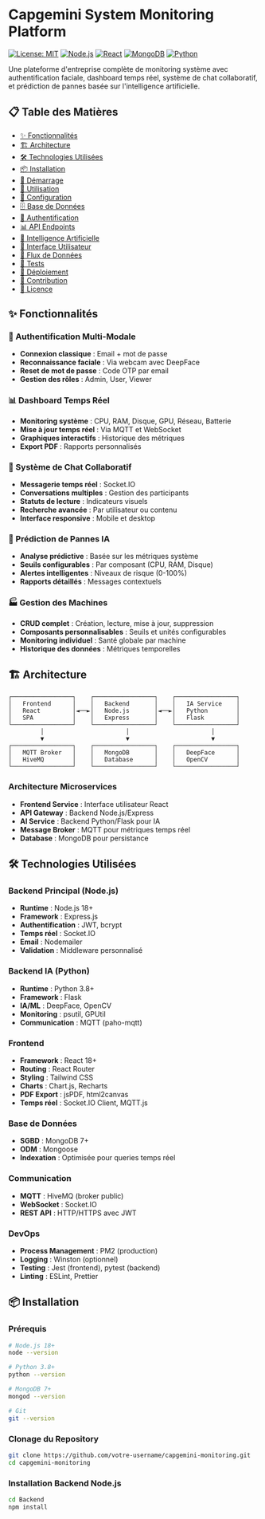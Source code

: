 # Capgemini System Monitoring Platform

[![License: MIT](https://img.shields.io/badge/License-MIT-yellow.svg)](https://opensource.org/licenses/MIT)
[![Node.js](https://img.shields.io/badge/Node.js-18+-green.svg)](https://nodejs.org/)
[![React](https://img.shields.io/badge/React-18+-blue.svg)](https://reactjs.org/)
[![MongoDB](https://img.shields.io/badge/MongoDB-7+-green.svg)](https://www.mongodb.com/)
[![Python](https://img.shields.io/badge/Python-3.8+-yellow.svg)](https://www.python.org/)

Une plateforme d'entreprise complète de monitoring système avec authentification faciale, dashboard temps réel, système de chat collaboratif, et prédiction de pannes basée sur l'intelligence artificielle.

## 📋 Table des Matières

- [✨ Fonctionnalités](#-fonctionnalités)
- [🏗️ Architecture](#️-architecture)
- [🛠️ Technologies Utilisées](#️-technologies-utilisées)
- [📦 Installation](#-installation)
- [🚀 Démarrage](#-démarrage)
- [📖 Utilisation](#-utilisation)
- [🔧 Configuration](#-configuration)
- [🗄️ Base de Données](#️-base-de-données)
- [🔐 Authentification](#-authentification)
- [📊 API Endpoints](#-api-endpoints)
- [🤖 Intelligence Artificielle](#-intelligence-artificielle)
- [📱 Interface Utilisateur](#-interface-utilisateur)
- [🔄 Flux de Données](#-flux-de-données)
- [🧪 Tests](#-tests)
- [🚀 Déploiement](#-déploiement)
- [🤝 Contribution](#-contribution)
- [📄 Licence](#-licence)

## ✨ Fonctionnalités

### 🔐 Authentification Multi-Modale
- **Connexion classique** : Email + mot de passe
- **Reconnaissance faciale** : Via webcam avec DeepFace
- **Reset de mot de passe** : Code OTP par email
- **Gestion des rôles** : Admin, User, Viewer

### 📊 Dashboard Temps Réel
- **Monitoring système** : CPU, RAM, Disque, GPU, Réseau, Batterie
- **Mise à jour temps réel** : Via MQTT et WebSocket
- **Graphiques interactifs** : Historique des métriques
- **Export PDF** : Rapports personnalisés

### 💬 Système de Chat Collaboratif
- **Messagerie temps réel** : Socket.IO
- **Conversations multiples** : Gestion des participants
- **Statuts de lecture** : Indicateurs visuels
- **Recherche avancée** : Par utilisateur ou contenu
- **Interface responsive** : Mobile et desktop

### 🤖 Prédiction de Pannes IA
- **Analyse prédictive** : Basée sur les métriques système
- **Seuils configurables** : Par composant (CPU, RAM, Disque)
- **Alertes intelligentes** : Niveaux de risque (0-100%)
- **Rapports détaillés** : Messages contextuels

### 🏭 Gestion des Machines
- **CRUD complet** : Création, lecture, mise à jour, suppression
- **Composants personnalisables** : Seuils et unités configurables
- **Monitoring individuel** : Santé globale par machine
- **Historique des données** : Métriques temporelles

## 🏗️ Architecture

```
┌─────────────────┐    ┌─────────────────┐    ┌─────────────────┐
│   Frontend      │    │   Backend       │    │   IA Service    │
│   React         │◄──►│   Node.js       │◄──►│   Python        │
│   SPA           │    │   Express       │    │   Flask         │
└─────────────────┘    └─────────────────┘    └─────────────────┘
         │                       │                       │
         ▼                       ▼                       ▼
┌─────────────────┐    ┌─────────────────┐    ┌─────────────────┐
│   MQTT Broker   │    │   MongoDB       │    │   DeepFace      │
│   HiveMQ        │    │   Database      │    │   OpenCV        │
└─────────────────┘    └─────────────────┘    └─────────────────┘
```

### Architecture Microservices
- **Frontend Service** : Interface utilisateur React
- **API Gateway** : Backend Node.js/Express
- **AI Service** : Backend Python/Flask pour IA
- **Message Broker** : MQTT pour métriques temps réel
- **Database** : MongoDB pour persistance

## 🛠️ Technologies Utilisées

### Backend Principal (Node.js)
- **Runtime** : Node.js 18+
- **Framework** : Express.js
- **Authentification** : JWT, bcrypt
- **Temps réel** : Socket.IO
- **Email** : Nodemailer
- **Validation** : Middleware personnalisé

### Backend IA (Python)
- **Runtime** : Python 3.8+
- **Framework** : Flask
- **IA/ML** : DeepFace, OpenCV
- **Monitoring** : psutil, GPUtil
- **Communication** : MQTT (paho-mqtt)

### Frontend
- **Framework** : React 18+
- **Routing** : React Router
- **Styling** : Tailwind CSS
- **Charts** : Chart.js, Recharts
- **PDF Export** : jsPDF, html2canvas
- **Temps réel** : Socket.IO Client, MQTT.js

### Base de Données
- **SGBD** : MongoDB 7+
- **ODM** : Mongoose
- **Indexation** : Optimisée pour queries temps réel

### Communication
- **MQTT** : HiveMQ (broker public)
- **WebSocket** : Socket.IO
- **REST API** : HTTP/HTTPS avec JWT

### DevOps
- **Process Management** : PM2 (production)
- **Logging** : Winston (optionnel)
- **Testing** : Jest (frontend), pytest (backend)
- **Linting** : ESLint, Prettier

## 📦 Installation

### Prérequis
```bash
# Node.js 18+
node --version

# Python 3.8+
python --version

# MongoDB 7+
mongod --version

# Git
git --version
```

### Clonage du Repository
```bash
git clone https://github.com/votre-username/capgemini-monitoring.git
cd capgemini-monitoring
```

### Installation Backend Node.js
```bash
cd Backend
npm install
